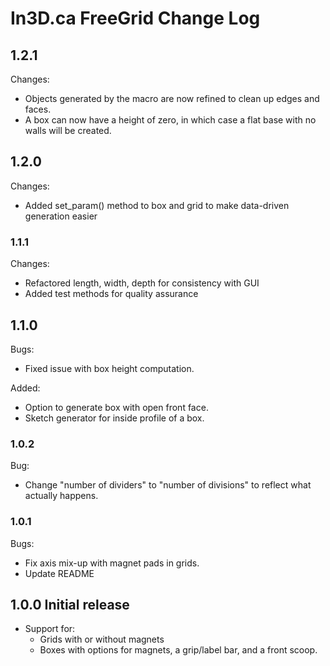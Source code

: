 # In3D.ca FreeGrid Change Log

## 1.2.1

Changes:
* Objects generated by the macro are now refined to clean up edges and faces.
* A box can now have a height of zero, in which case a flat base with no walls will be created.

## 1.2.0

Changes:
* Added set_param() method to box and grid to make data-driven generation easier

### 1.1.1

Changes:
* Refactored length, width, depth for consistency with GUI
* Added test methods for quality assurance

## 1.1.0

Bugs:
* Fixed issue with box height computation.

Added:
* Option to generate box with open front face.
* Sketch generator for inside profile of a box.

### 1.0.2

Bug:
* Change "number of dividers" to "number of divisions" to reflect what actually happens.

### 1.0.1

Bugs:
* Fix axis mix-up with magnet pads in grids.
* Update README

## 1.0.0 Initial release

* Support for:
  * Grids with or without magnets
  * Boxes with options for magnets, a grip/label bar, and a front scoop.